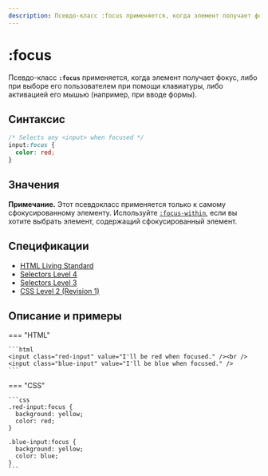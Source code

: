 ```yaml
---
description: Псевдо-класс :focus применяется, когда элемент получает фокус, либо при выборе его пользователем при помощи клавиатуры, либо активацией его мышью
---
```


# :focus

Псевдо-класс **`:focus`** применяется, когда элемент получает фокус, либо при выборе его пользователем при помощи клавиатуры, либо активацией его мышью (например, при вводе формы).

## Синтаксис

```css
/* Selects any <input> when focused */
input:focus {
  color: red;
}
```

## Значения

**Примечание.** Этот псевдокласс применяется только к самому сфокусированному элементу. Используйте [`:focus-within`](focus-within.md), если вы хотите выбрать элемент, содержащий сфокусированный элемент.

## Спецификации

- [HTML Living Standard](https://html.spec.whatwg.org/multipage/scripting.html#selector-focus)
- [Selectors Level 4](https://drafts.csswg.org/selectors-4/#focus-pseudo)
- [Selectors Level 3](https://drafts.csswg.org/selectors-3/#the-user-action-pseudo-classes-hover-act)
- [CSS Level 2 (Revision 1)](http://www.w3.org/TR/CSS2/selector.html#dynamic-pseudo-classes)

## Описание и примеры

=== "HTML"

    ```html
    <input class="red-input" value="I'll be red when focused." /><br />
    <input class="blue-input" value="I'll be blue when focused." />
    ```

=== "CSS"

    ```css
    .red-input:focus {
      background: yellow;
      color: red;
    }

    .blue-input:focus {
      background: yellow;
      color: blue;
    }
    ```
